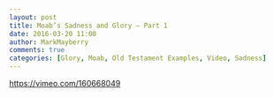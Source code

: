 ```yaml
---
layout: post
title: Moab’s Sadness and Glory – Part 1
date: 2016-03-20 11:00
author: MarkMayberry
comments: true
categories: [Glory, Moab, Old Testament Examples, Video, Sadness]
---
```

https://vimeo.com/160668049
